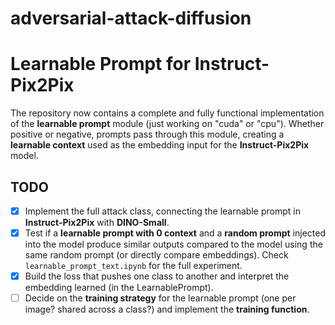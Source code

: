 # adversarial-attack-diffusion

# Learnable Prompt for Instruct-Pix2Pix

The repository now contains a complete and fully functional implementation of the **learnable prompt** module (just working on "cuda" or "cpu"). Whether positive or negative, prompts pass through this module, creating a **learnable context** used as the embedding input for the **Instruct-Pix2Pix** model.

## TODO

- [x] Implement the full attack class, connecting the learnable prompt in **Instruct-Pix2Pix** with **DINO-Small**.  
- [x] Test if a **learnable prompt with 0 context** and a **random prompt** injected into the model produce similar outputs compared to the model using the same random prompt (or directly compare embeddings). Check ```learnable_prompt_text.ipynb``` for the full experiment.
- [x] Build the loss that pushes one class to another and interpret the embedding learned (in the LearnablePrompt).
- [ ] Decide on the **training strategy** for the learnable prompt (one per image? shared across a class?) and implement the **training function**.  